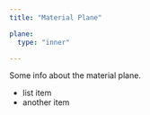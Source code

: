 ```yaml
---
title: "Material Plane"

plane:
  type: "inner"

---
```


Some info about the material plane.

 * list item
 * another item